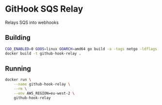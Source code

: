 # GitHook SQS Relay
Relays SQS into webhooks

## Building
```bash
CGO_ENABLED=0 GOOS=linux GOARCH=amd64 go build -a -tags netgo -ldflags '-w'
docker build -t github-hook-relay .
```

## Running
```bash
docker run \
    --name github-hook-relay \
    --rm \
    --env AWS_REGION=eu-west-2 \
    github-hook-relay
```
